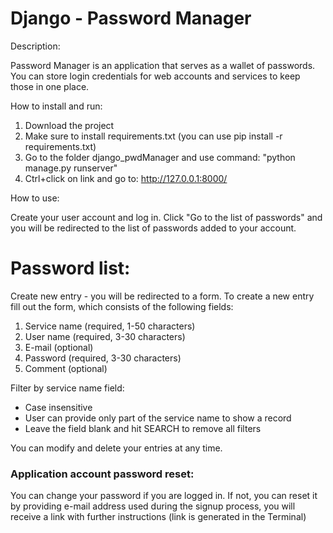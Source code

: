 # Django - Password Manager

Description:

Password Manager is an application that serves as a wallet of passwords.   
You can store login credentials for web accounts and services to keep those in one place.


How to install and run:

1. Download the project
2. Make sure to install requirements.txt (you can use pip install -r requirements.txt)
3. Go to the folder django_pwdManager and use command: "python manage.py runserver"
4. Ctrl+click on link and go to: http://127.0.0.1:8000/


How to use:

Create your user account and log in. Click "Go to the list of passwords" and you will be redirected to the list of passwords added to your account.

# Password list:

Create new entry - you will be redirected to a form. To create a new entry fill out the form, which consists of the following fields:
1. Service name (required, 1-50 characters)
2. User name (required, 3-30 characters)
3. E-mail (optional)
4. Password (required, 3-30 characters)
5. Comment (optional)

Filter by service name field:
- Case insensitive
- User can provide only part of the service name to show a record
- Leave the field blank and hit SEARCH to remove all filters

You can modify and delete your entries at any time.

### Application account password reset:

You can change your password if you are logged in. If not, you can reset it by providing e-mail address used during the signup process, you will receive a link with further instructions (link is generated in the Terminal)
